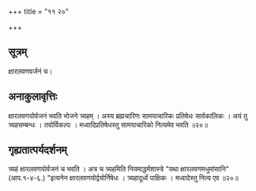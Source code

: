 +++
title = "११ २०"

+++
## सूत्रम्
क्षारलवणवर्जनं च।

## अनाकुलावृत्तिः
क्षारलवणयोर्वजनं भवति भोजने त्र्यहम् ।
अस्य ब्रह्मचारिणः सामयाचारिकः प्रतिषेधः सार्वकालिकः ।
अयं तु त्र्यहसम्बन्धः ।
तयोर्विकल्पः ।
मध्वादिप्रतिषेधस्तु सामयाचारिको नित्यमेव भवति ॥२०॥

## गृह्यतात्पर्यदर्शनम्
त्र्यहं क्षारलवणयोर्वजनं च भवति ।
अत्र च त्र्यहमिति नियमाद्धर्मशास्त्रे "यथा क्षारलवणमधुमांसानि" (आप.१-४-६.) "इत्यनेन क्षारलवणयोर्द्वयोर्निषेधः ।
त्र्यहादूर्ध्वं पाक्षिकः । मध्वादेस्तु नित्य एव ॥२०॥

